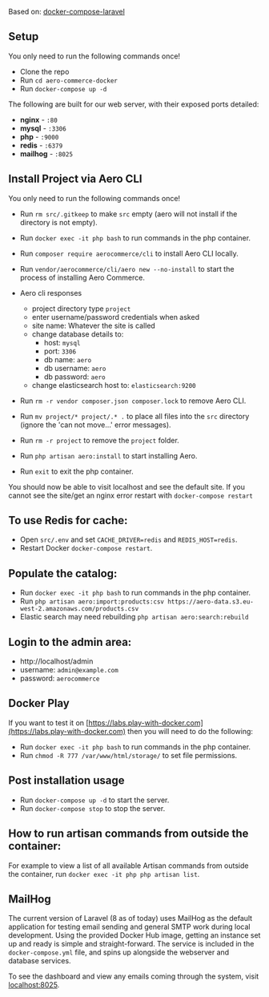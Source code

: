 Based on: [docker-compose-laravel](https://github.com/aschmelyun/docker-compose-laravel)

## Setup

You only need to run the following commands once!

- Clone the repo
- Run `cd aero-commerce-docker`
- Run `docker-compose up -d`

The following are built for our web server, with their exposed ports detailed:

- **nginx** - `:80`
- **mysql** - `:3306`
- **php** - `:9000`
- **redis** - `:6379`
- **mailhog** - `:8025` 

## Install Project via Aero CLI

You only need to run the following commands once!

- Run `rm src/.gitkeep` to make `src` empty (aero will not install if the directory is not empty).
- Run `docker exec -it php bash` to run commands in the php container.
- Run `composer require aerocommerce/cli` to install Aero CLI locally.
- Run `vendor/aerocommerce/cli/aero new --no-install` to start the process of installing Aero Commerce.

- Aero cli responses
  - project directory type `project`
  - enter username/password credentials when asked
  - site name: Whatever the site is called
  - change database details to:
    - host: `mysql`
    - port: `3306`
    - db name: `aero`
    - db username: `aero`
    - db password: `aero`
  - change elasticsearch host to: `elasticsearch:9200`

- Run `rm -r vendor composer.json composer.lock` to remove Aero CLI.
- Run `mv project/* project/.* .` to place all files into the `src` directory (ignore the 'can not move...' error messages).
- Run `rm -r project` to remove the `project` folder.

- Run `php artisan aero:install` to start installing Aero.
- Run `exit` to exit the php container.

You should now be able to visit localhost and see the default site. If you cannot see the site/get an nginx error restart with `docker-compose restart`

## To use Redis for cache:

- Open `src/.env` and set `CACHE_DRIVER=redis` and `REDIS_HOST=redis`.
- Restart Docker `docker-compose restart`.

## Populate the catalog:

- Run `docker exec -it php bash` to run commands in the php container.
- Run `php artisan aero:import:products:csv https://aero-data.s3.eu-west-2.amazonaws.com/products.csv`
- Elastic search may need rebuilding `php artisan aero:search:rebuild`

## Login to the admin area:

- http://localhost/admin
- username: `admin@example.com`
- password: `aerocommerce`

## Docker Play

If you want to test it on [https://labs.play-with-docker.com](https://labs.play-with-docker.com) then you will need to do the following:

- Run `docker exec -it php bash` to run commands in the php container.
- Run `chmod -R 777 /var/www/html/storage/` to set file permissions.
## Post installation usage

- Run `docker-compose up -d` to start the server.
- Run `docker-compose stop` to stop the server.

## How to run artisan commands from outside the container:

For example to view a list of all available Artisan commands from outside the container, run `docker exec -it php php artisan list`.

## MailHog

The current version of Laravel (8 as of today) uses MailHog as the default application for testing email sending and general SMTP work during local development. Using the provided Docker Hub image, getting an instance set up and ready is simple and straight-forward. The service is included in the `docker-compose.yml` file, and spins up alongside the webserver and database services.

To see the dashboard and view any emails coming through the system, visit [localhost:8025](http://localhost:8025).